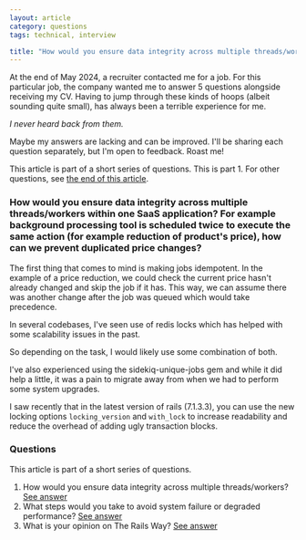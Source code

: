 ```yaml
---
layout: article
category: questions
tags: technical, interview

title: "How would you ensure data integrity across multiple threads/workers?"
---
```


At the end of May 2024, a recruiter contacted me for a job. For this particular job, the company wanted me to answer 5 questions alongside receiving my CV. Having to jump through these kinds of hoops (albeit sounding quite small), has always been a terrible experience for me.

_I never heard back from them._

Maybe my answers are lacking and can be improved. I'll be sharing each question separately, but I'm open to feedback. Roast me!

This article is part of a short series of questions. This is part 1. For other questions, see [the end of this article](#questions).

### How would you ensure data integrity across multiple threads/workers within one SaaS application? For example background processing tool is scheduled twice to execute the same action (for example reduction of product's price), how can we prevent duplicated price changes?

The first thing that comes to mind is making jobs idempotent. In the example of a price reduction, we could check the current price hasn't already changed and skip the job if it has. This way, we can assume there was another change after the job was queued which would take precedence.

In several codebases, I've seen use of redis locks which has helped with some scalability issues in the past.

So depending on the task, I would likely use some combination of both.

I've also experienced using the sidekiq-unique-jobs gem and while it did help a little, it was a pain to migrate away from when we had to perform some system upgrades.

I saw recently that in the latest version of rails (7.1.3.3), you can use the new locking options `locking_version` and `with_lock` to increase readability and reduce the overhead of adding ugly transaction blocks.

### Questions

This article is part of a short series of questions.

1. How would you ensure data integrity across multiple threads/workers? [See answer](https://craigpetterson.co.uk/questions/2025/02/19/data-integrity-across-threads.html)
2. What steps would you take to avoid system failure or degraded performance? [See answer](https://craigpetterson.co.uk/questions/2025/02/26/what-steps-would-you-take-to-avoid-degraded-performance.html)
3. What is your opinion on The Rails Way? [See answer](https://craigpetterson.co.uk/questions/2025/03/06/what-is-your-opinion-on-the-rails-way.html)
